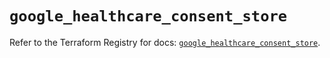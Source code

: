 # `google_healthcare_consent_store`

Refer to the Terraform Registry for docs: [`google_healthcare_consent_store`](https://registry.terraform.io/providers/hashicorp/google-beta/6.18.1/docs/resources/google_healthcare_consent_store).
